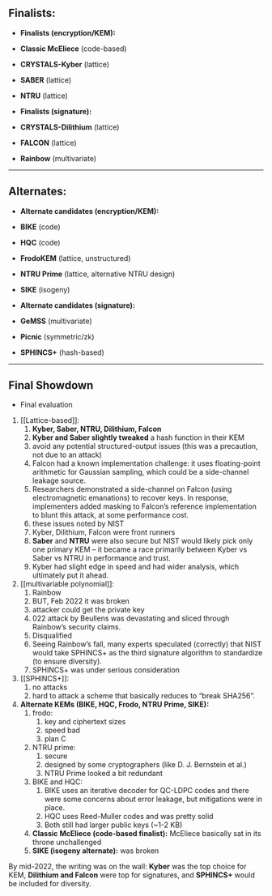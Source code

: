 ## Finalists:

- **Finalists (encryption/KEM):**

- **Classic McEliece** (code-based)​
- **CRYSTALS-Kyber** (lattice)​
- **SABER** (lattice)​
- **NTRU** (lattice)​

- **Finalists (signature):**

- **CRYSTALS-Dilithium** (lattice)​
- **FALCON** (lattice)​
- **Rainbow** (multivariate)​

---
## Alternates:

- **Alternate candidates (encryption/KEM):**

- **BIKE** (code)​
- **HQC** (code)​
- **FrodoKEM** (lattice, unstructured)​
- **NTRU Prime** (lattice, alternative NTRU design)​
- **SIKE** (isogeny)​

- **Alternate candidates (signature):**

- **GeMSS** (multivariate)​
- **Picnic** (symmetric/zk)​
- **SPHINCS+** (hash-based)​
---

## Final Showdown
- Final evaluation

1. [[Lattice-based]]:
	1. **Kyber, Saber, NTRU, Dilithium, Falcon**
	2. **Kyber and Saber slightly tweaked** a hash function in their KEM
	3. avoid any potential structured-output issues​ (this was a precaution, not due to an attack)
	4. Falcon had a known implementation challenge: it uses floating-point arithmetic for Gaussian sampling, which could be a side-channel leakage source.
	5. Researchers demonstrated a side-channel on Falcon (using electromagnetic emanations) to recover keys​. In response, implementers added masking to Falcon’s reference implementation to blunt this attack, at some performance cost.
	6. these issues noted by NIST
	7. Kyber, Dilithium, Falcon were front runners
	8. **Saber** and **NTRU** were also secure but NIST would likely pick only one primary KEM – it became a race primarily between Kyber vs Saber vs NTRU in performance and trust.
	9. Kyber had slight edge in speed and had wider analysis, which ultimately put it ahead.
2. [[multivariable polynomial]]:
	1. Rainbow
	2. BUT, Feb 2022 it was broken
	3. attacker could get the private key
	4. 022 attack by Beullens was devastating and sliced through Rainbow’s security claims.
	5. Disqualified
	6. Seeing Rainbow’s fall, many experts speculated (correctly) that NIST would take SPHINCS+ as the third signature algorithm to standardize (to ensure diversity).
	7. SPHINCS+ was under serious consideration
3. [[SPHINCS+]]:
	1. no attacks
	2. hard to attack a scheme that basically reduces to “break SHA256”.
4. **Alternate KEMs (BIKE, HQC, Frodo, NTRU Prime, SIKE):**
	1. frodo:
		1. key and ciphertext sizes
		2. speed bad
		3. plan C
	2. NTRU prime:
		1. secure
		2. designed by some cryptographers (like D. J. Bernstein et al.)
		3. NTRU Prime looked a bit redundant
	3. BIKE and HQC:
		1. BIKE uses an iterative decoder for QC-LDPC codes and there were some concerns about error leakage, but mitigations were in place.
		2. HQC uses Reed-Muller codes and was pretty solid
		3. Both still had larger public keys (~1-2 KB)
	4. **Classic McEliece (code-based finalist):** McEliece basically sat in its throne unchallenged
	5. **SIKE (isogeny alternate):** was broken


By mid-2022, the writing was on the wall: **Kyber** was the top choice for KEM, **Dilithium and Falcon** were top for signatures, and **SPHINCS+** would be included for diversity.